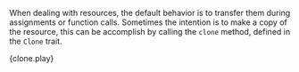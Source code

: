 When dealing with resources, the default behavior is to transfer them during
assignments or function calls. Sometimes the intention is to make a copy of the
resource, this can be accomplish by calling the `clone` method, defined in
the `Clone` trait.

{clone.play}
